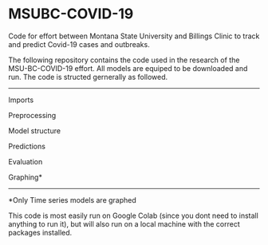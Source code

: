 # MSUBC-COVID-19
Code for effort between Montana State University and Billings Clinic to track and predict Covid-19 cases and outbreaks.


The following repository contains the code used in the research of the MSU-BC-COVID-19 effort. All models are equiped to be downloaded and run.
The code is structed gernerally as followed.

-------------------------------------------------------------
Imports

Preprocessing

Model structure

Predictions

Evaluation

Graphing*

---------------------------------------------------------------
*Only Time series models are graphed

This code is most easily run on Google Colab (since you dont need to install anything to run it),
but will also run on a local machine with the correct packages installed.
